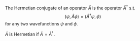 The Hermetian conjugate of an operator $\hat A$ is the operator $\hat A^\dagger$ s.t.
$$(\psi,\hat A\phi) = (\hat A^\dagger\psi,\phi)$$
for any two wavefunctions $\psi$ and $\phi$. 

$\hat A$ is Hermetian if $\hat A=\hat A^\dagger$.


